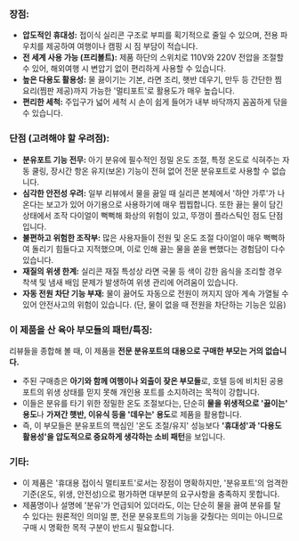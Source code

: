 ### 장점:

- **압도적인 휴대성:** 접이식 실리콘 구조로 부피를 획기적으로 줄일 수 있으며, 전용 파우치를 제공하여 여행이나 캠핑 시 짐 부담이 적습니다.
- **전 세계 사용 가능 (프리볼트):** 제품 하단의 스위치로 110V와 220V 전압을 조절할 수 있어, 해외여행 시 변압기 없이 편리하게 사용할 수 있습니다.
- **높은 다용도 활용성:** 물 끓이기는 기본, 라면 조리, 햇반 데우기, 만두 등 간단한 찜 요리(찜판 제공)까지 가능한 '멀티포트'로 활용도가 매우 높습니다.
- **편리한 세척:** 주입구가 넓어 세척 시 손이 쉽게 들어가 내부 바닥까지 꼼꼼하게 닦을 수 있습니다.

### 단점 (고려해야 할 우려점):

- **분유포트 기능 전무:** 아기 분유에 필수적인 정밀 온도 조절, 특정 온도로 식혀주는 자동 쿨링, 장시간 항온 유지(보온) 기능이 전혀 없어 전문 분유포트로 사용할 수 없습니다.
- **심각한 안전성 우려:** 일부 리뷰에서 물을 끓일 때 실리콘 본체에서 '하얀 가루'가 나온다는 보고가 있어 아기용으로 사용하기에 매우 찝찝합니다. 또한 끓는 물이 담긴 상태에서 조작 다이얼이 뻑뻑해 화상의 위험이 있고, 뚜껑이 플라스틱인 점도 단점입니다.
- **불편하고 위험한 조작부:** 많은 사용자들이 전원 및 온도 조절 다이얼이 매우 뻑뻑하여 돌리기 힘들다고 지적했으며, 이로 인해 끓는 물을 쏟을 뻔했다는 경험담이 다수 있습니다.
- **재질의 위생 한계:** 실리콘 재질 특성상 라면 국물 등 색이 강한 음식을 조리할 경우 착색 및 냄새 배임 문제가 발생하여 위생 관리에 어려움이 있습니다.
- **자동 전원 차단 기능 부재:** 물이 끓어도 자동으로 전원이 꺼지지 않아 계속 가열될 수 있어 안전사고의 위험이 있습니다. (단, 물이 없을 때 전원을 차단하는 기능은 있음)

### 이 제품을 산 육아 부모들의 패턴/특징:

리뷰들을 종합해 볼 때, 이 제품을 **전문 분유포트의 대용으로 구매한 부모는 거의 없습니다.**

- 주된 구매층은 **아기와 함께 여행이나 외출이 잦은 부모들**로, 호텔 등에 비치된 공용 포트의 위생 상태를 믿지 못해 개인용 포트를 소지하려는 목적이 강합니다.
- 이들은 분유를 타기 위한 정밀한 온도 조절보다는, 단순히 **물을 위생적으로 '끓이는' 용도**나 **가져간 햇반, 이유식 등을 '데우는' 용도**로 제품을 활용합니다.
- 즉, 이 부모들은 분유포트의 핵심인 '온도 조절/유지' 성능보다 **'휴대성'과 '다용도 활용성'을 압도적으로 중요하게 생각하는 소비 패턴**을 보입니다.

### 기타:

- 이 제품은 '휴대용 접이식 멀티포트'로서는 장점이 명확하지만, '분유포트'의 엄격한 기준(온도, 위생, 안전성)으로 평가하면 대부분의 요구사항을 충족하지 못합니다.
- 제품명이나 설명에 '분유'가 언급되어 있더라도, 이는 단순히 물을 끓여 분유를 탈 수 있다는 원론적인 의미일 뿐, 전문 분유포트의 기능을 갖췄다는 의미는 아니므로 구매 시 명확한 목적 구분이 반드시 필요합니다.
